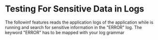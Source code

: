 # Testing For Sensitive Data in Logs

The followinf features reads the application logs of the application while is running and search for sensitive information in the "ERROR" log. The keyword "ERROR" has to be mapped with your log grammar
